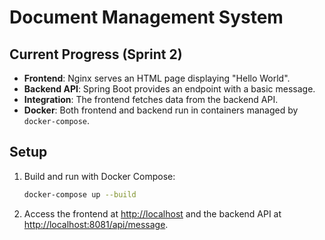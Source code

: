 # Document Management System

## Current Progress (Sprint 2)

- **Frontend**: Nginx serves an HTML page displaying "Hello World".
- **Backend API**: Spring Boot provides an endpoint with a basic message.
- **Integration**: The frontend fetches data from the backend API.
- **Docker**: Both frontend and backend run in containers managed by `docker-compose`.

## Setup

1. Build and run with Docker Compose:

   ```bash
   docker-compose up --build
   ```

2. Access the frontend at [http://localhost](http://localhost) and the backend API at [http://localhost:8081/api/message](http://localhost:8081/api/message).
